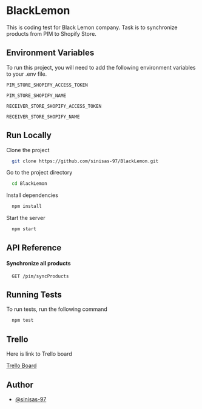 # BlackLemon

This is coding test for Black Lemon company. Task is to synchronize products from PIM to Shopify Store.

## Environment Variables

To run this project, you will need to add the following environment variables to your .env file.

`PIM_STORE_SHOPIFY_ACCESS_TOKEN`

`PIM_STORE_SHOPIFY_NAME`

`RECEIVER_STORE_SHOPIFY_ACCESS_TOKEN`

`RECEIVER_STORE_SHOPIFY_NAME`

## Run Locally

Clone the project

```bash
  git clone https://github.com/sinisas-97/BlackLemon.git
```

Go to the project directory

```bash
  cd BlackLemon
```

Install dependencies

```bash
  npm install
```

Start the server

```bash
  npm start
```

## API Reference

#### Synchronize all products

```http
  GET /pim/syncProducts
```

## Running Tests

To run tests, run the following command

```bash
  npm test
```

## Trello

Here is link to Trello board

[Trello Board](https://trello.com/b/ir1eukE7/black-lemon)


## Author

- [@sinisas-97](https://www.github.com/sinisas-97)



